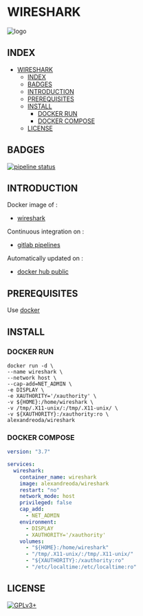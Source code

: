 # WIRESHARK

![logo](https://assets.gitlab-static.net/uploads/-/system/project/avatar/12904490/wireshark-logo-png-1.png)

## INDEX

- [WIRESHARK](#wireshark)
  - [INDEX](#index)
  - [BADGES](#badges)
  - [INTRODUCTION](#introduction)
  - [PREREQUISITES](#prerequisites)
  - [INSTALL](#install)
    - [DOCKER RUN](#docker-run)
    - [DOCKER COMPOSE](#docker-compose)
  - [LICENSE](#license)

## BADGES

[![pipeline status](https://gitlab.com/oda-alexandre/wireshark/badges/master/pipeline.svg)](https://gitlab.com/oda-alexandre/wireshark/commits/master)

## INTRODUCTION

Docker image of :

- [wireshark](https://www.wireshark.org)

Continuous integration on :

- [gitlab pipelines](https://gitlab.com/oda-alexandre/wireshark/pipelines)

Automatically updated on :

- [docker hub public](https://hub.docker.com/r/alexandreoda/wireshark)

## PREREQUISITES

Use [docker](https://www.docker.com)

## INSTALL

### DOCKER RUN

```\
docker run -d \
--name wireshark \
--network host \
--cap-add=NET_ADMIN \
-e DISPLAY \
-e XAUTHORITY='/xauthority' \
-v ${HOME}:/home/wireshark \
-v /tmp/.X11-unix/:/tmp/.X11-unix/ \
-v ${XAUTHORITY}:/xauthority:ro \
alexandreoda/wireshark
```

### DOCKER COMPOSE

```yml
version: "3.7"

services:
  wireshark:
    container_name: wireshark
    image: alexandreoda/wireshark
    restart: "no"
    network_mode: host
    privileged: false
    cap_add:
      - NET_ADMIN
    environment:
      - DISPLAY
      - XAUTHORITY='/xauthority'
    volumes:
      - "${HOME}:/home/wireshark"
      - "/tmp/.X11-unix/:/tmp/.X11-unix/"
      - "${XAUTHORITY}:/xauthority:ro"
      - "/etc/localtime:/etc/localtime:ro"
```

## LICENSE

[![GPLv3+](http://gplv3.fsf.org/gplv3-127x51.png)](https://gitlab.com/oda-alexandre/wireshark/blob/master/LICENSE)
